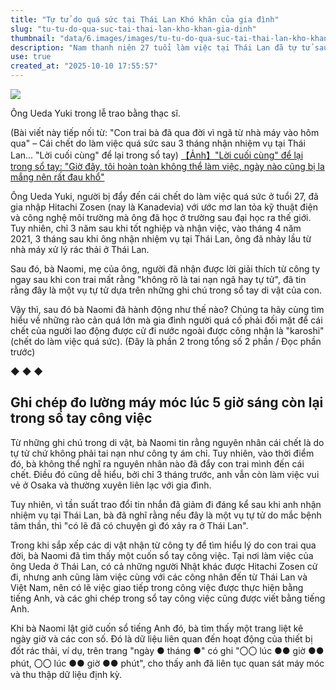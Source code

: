 ```yaml
---
title: "Tự tử do quá sức tại Thái Lan Khó khăn của gia đình"
slug: "tu-tu-do-qua-suc-tai-thai-lan-kho-khan-gia-dinh"
thumbnail: "data/6.images/images/tu-tu-do-qua-suc-tai-thai-lan-kho-khan-gia-dinh.webp"
description: "Nam thanh niên 27 tuổi làm việc tại Thái Lan đã tự tử sau 3 tháng nhậm chức do quá sức. Gia đình anh đối mặt với nhiều khó khăn trong việc chứng minh nguyên nhân cái chết."
use: true
created_at: "2025-10-10 17:55:57"
---
```


![](/images/20251010-00082323-bunshun-000-1-view.webp)

Ông Ueda Yuki trong lễ trao bằng thạc sĩ.

(Bài viết này tiếp nối từ: "Con trai bà đã qua đời vì ngã từ nhà máy vào hôm qua" – Cái chết do làm việc quá sức sau 3 tháng nhận nhiệm vụ tại Thái Lan... "Lời cuối cùng" để lại trong sổ tay)
[【Ảnh】"Lời cuối cùng" để lại trong sổ tay: "Giờ đây, tôi hoàn toàn không thể làm việc, ngày nào cũng bị la mắng nên rất đau khổ"](https://bunshun.jp/articles/photo/82323?utm_source=news.yahoo.co.jp&utm_medium=referral&utm_campaign=partnerLink&pn=2)

Ông Ueda Yuki, người bị đẩy đến cái chết do làm việc quá sức ở tuổi 27, đã gia nhập Hitachi Zosen (nay là Kanadevia) với ước mơ lan tỏa kỹ thuật điện và công nghệ môi trường mà ông đã học ở trường sau đại học ra thế giới. Tuy nhiên, chỉ 3 năm sau khi tốt nghiệp và nhận việc, vào tháng 4 năm 2021, 3 tháng sau khi ông nhận nhiệm vụ tại Thái Lan, ông đã nhảy lầu từ nhà máy xử lý rác thải ở Thái Lan.

Sau đó, bà Naomi, mẹ của ông, người đã nhận được lời giải thích từ công ty ngay sau khi con trai mất rằng "không rõ là tai nạn ngã hay tự tử", đã tin rằng đây là một vụ tự tử dựa trên những ghi chú trong sổ tay di vật của con.

Vậy thì, sau đó bà Naomi đã hành động như thế nào? Chúng ta hãy cùng tìm hiểu về những rào cản quá lớn mà gia đình người quá cố phải đối mặt để cái chết của người lao động được cử đi nước ngoài được công nhận là "karoshi" (chết do làm việc quá sức). (Đây là phần 2 trong tổng số 2 phần / Đọc phần trước)

◆ ◆ ◆

## Ghi chép đo lường máy móc lúc 5 giờ sáng còn lại trong sổ tay công việc

Từ những ghi chú trong di vật, bà Naomi tin rằng nguyên nhân cái chết là do tự tử chứ không phải tai nạn như công ty ám chỉ. Tuy nhiên, vào thời điểm đó, bà không thể nghĩ ra nguyên nhân nào đã đẩy con trai mình đến cái chết. Điều đó cũng dễ hiểu, bởi chỉ 3 tháng trước, anh vẫn còn làm việc vui vẻ ở Osaka và thường xuyên liên lạc với gia đình.

Tuy nhiên, vì tần suất trao đổi tin nhắn đã giảm đi đáng kể sau khi anh nhận nhiệm vụ tại Thái Lan, bà đã nghĩ rằng nếu đây là một vụ tự tử do mắc bệnh tâm thần, thì "có lẽ đã có chuyện gì đó xảy ra ở Thái Lan".

Trong khi sắp xếp các di vật nhận từ công ty để tìm hiểu lý do con trai qua đời, bà Naomi đã tìm thấy một cuốn sổ tay công việc. Tại nơi làm việc của ông Ueda ở Thái Lan, có cả những người Nhật khác được Hitachi Zosen cử đi, nhưng anh cũng làm việc cùng với các công nhân đến từ Thái Lan và Việt Nam, nên có lẽ việc giao tiếp trong công việc được thực hiện bằng tiếng Anh, và các ghi chép trong sổ tay công việc cũng được viết bằng tiếng Anh.

Khi bà Naomi lật giở cuốn sổ tiếng Anh đó, bà tìm thấy một trang liệt kê ngày giờ và các con số. Đó là dữ liệu liên quan đến hoạt động của thiết bị đốt rác thải, ví dụ, trên trang "ngày ● tháng ●" có ghi "〇〇 lúc ●● giờ ●● phút, 〇〇 lúc ●● giờ ●● phút", cho thấy anh đã liên tục quan sát máy móc và thu thập dữ liệu định kỳ.